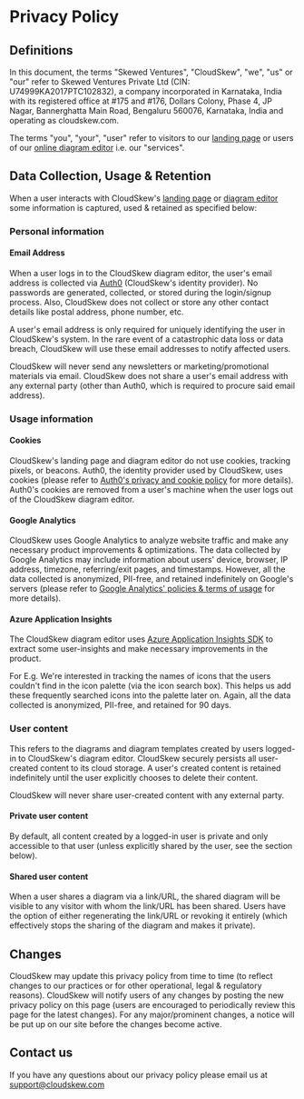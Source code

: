 # Privacy Policy

## Definitions

In this document, the terms "Skewed Ventures", "CloudSkew", "we", "us" or "our" refer to
Skewed Ventures Private Ltd (CIN: U74999KA2017PTC102832), a company incorporated in Karnataka,
India with its registered office at #175 and #176, Dollars Colony, Phase 4, JP Nagar, Bannerghatta Main Road, Bengaluru 560076, Karnataka, India and
operating as cloudskew.com.

The terms "you", "your", "user" refer to visitors to our [landing page](https://www.cloudskew.com/) or users of our [online diagram editor](https://app.cloudskew.com/) i.e. our "services".

## Data Collection, Usage & Retention

When a user interacts with CloudSkew's [landing page](https://www.cloudskew.com/) or [diagram editor](https://app.cloudskew.com/) some information is captured, used & retained as specified below:

### Personal information

#### Email Address

When a user logs in to the CloudSkew diagram editor, the user's email address is collected via [Auth0](https://auth0.com/) (CloudSkew's identity provider). No passwords are generated, collected, or stored during the login/signup process. Also, CloudSkew does not collect or store any other contact details like postal address, phone number, etc.

A user's email address is only required for uniquely identifying the user in CloudSkew's system. In the rare event of a catastrophic data loss or data breach, CloudSkew will use these email addresses to notify affected users.

CloudSkew will never send any newsletters or marketing/promotional materials via email. CloudSkew does not share a user's email address with any external party (other than Auth0, which is required to procure said email address).

### Usage information

#### Cookies

CloudSkew's landing page and diagram editor do not use cookies, tracking pixels, or beacons. Auth0, the identity provider used by CloudSkew, uses cookies (please refer to [Auth0's privacy and cookie policy](https://auth0.com/privacy) for more details). Auth0's cookies are removed from a user's machine when the user logs out of the CloudSkew diagram editor.

#### Google Analytics

CloudSkew uses Google Analytics to analyze website traffic and make any necessary product improvements & optimizations. The data collected by Google Analytics may include information about users' device, browser, IP address, timezone, referring/exit pages, and timestamps. However, all the data collected is anonymized, PII-free, and retained indefinitely on Google's servers (please refer to [Google Analytics' policies & terms of usage](https://support.google.com/analytics/answer/4597324?hl=en) for more details).

#### Azure Application Insights

The CloudSkew diagram editor uses [Azure Application Insights SDK](https://docs.microsoft.com/en-us/azure/azure-monitor/app/app-insights-overview) to extract some user-insights and make necessary improvements in the product.

For E.g. We're interested in tracking the names of icons that the users couldn't find in the icon palette (via the icon search box). This helps us add these frequently searched icons into the palette later on. Again, all the data collected is anonymized, PII-free, and retained for 90 days.

### User content

This refers to the diagrams and diagram templates created by users logged-in to CloudSkew's diagram editor. CloudSkew securely persists all user-created content to its cloud storage. A user's created content is retained indefinitely until the user explicitly chooses to delete their content.

CloudSkew will never share user-created content with any external party.

#### Private user content

By default, all content created by a logged-in user is private and only accessible to that user (unless explicitly shared by the user, see the section below).

#### Shared user content

When a user shares a diagram via a link/URL, the shared diagram will be visible to any visitor with whom the link/URL has been shared. Users have the option of either regenerating the link/URL or revoking it entirely (which effectively stops the sharing of the diagram and makes it private).

## Changes

CloudSkew may update this privacy policy from time to time (to reflect changes to our practices or for other operational, legal & regulatory reasons). CloudSkew will notify users of any changes by posting the new privacy policy on this page (users are encouraged to periodically review this page for the latest changes). For any major/prominent changes, a notice will be put up on our site before the changes become active.

## Contact us

If you have any questions about our privacy policy please email us at [support@cloudskew.com](mailto:support@cloudskew.com)
